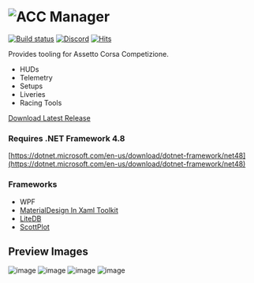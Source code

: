# ![ACC Manager](https://raw.githubusercontent.com/RiddleTime/ACC-Manager/dev/other%20resources/acc%20manager%20-%20name.png)

[![Build status](https://ci.appveyor.com/api/projects/status/u6yxjmncb1g8484h/branch/dev?svg=true)](https://ci.appveyor.com/project/RiddleTime/acc-manager/branch/dev)
[![Discord](https://badgen.net/discord/members/26AAEW5mUq?icon=discord&color=5562ea&label=ACC%20Manager)](https://discord.gg/26AAEW5mUq)
[![Hits](https://hits.seeyoufarm.com/api/count/keep/badge.svg?url=https%3A%2F%2Fgithub.com%2FRiddleTime%2FACC-Manager&count_bg=%23FF4500&title_bg=%23555555&icon=&icon_color=%23E7E7E7&title=Usage%3A+Today+%2F+All-time&edge_flat=false)](https://hits.seeyoufarm.com)

Provides tooling for Assetto Corsa Competizione.
- HUDs
- Telemetry
- Setups
- Liveries
- Racing Tools

[Download Latest Release](https://github.com/RiddleTime/ACC-Manager/releases/latest)


### Requires .NET Framework 4.8
[https://dotnet.microsoft.com/en-us/download/dotnet-framework/net48](https://dotnet.microsoft.com/en-us/download/dotnet-framework/net48)

### Frameworks
- WPF
- [MaterialDesign In Xaml Toolkit](https://github.com/MaterialDesignInXAML/MaterialDesignInXamlToolkit)
- [LiteDB](https://github.com/mbdavid/LiteDB)
- [ScottPlot](https://github.com/scottplot/scottplot)

## Preview Images
![image](https://user-images.githubusercontent.com/4581237/190435956-677b7c1d-528a-4df9-9063-2cc1e5a38eb8.png)
![image](https://user-images.githubusercontent.com/4581237/190435640-9e5eef21-8cfc-4599-b4f0-668e266c8b33.png)
![image](https://user-images.githubusercontent.com/4581237/190435822-e174f425-b7d5-4952-bdbf-ca1aed66bf53.png)
![image](https://user-images.githubusercontent.com/4581237/190436083-0b229cdc-fb82-4c07-b4b8-ffe07399c28d.png)


